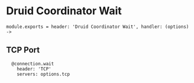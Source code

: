 
# Druid Coordinator Wait

    module.exports = header: 'Druid Coordinator Wait', handler: (options) ->

## TCP Port

      @connection.wait
        header: 'TCP'
        servers: options.tcp
